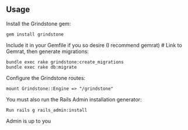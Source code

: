 

## Usage
Install the Grindstone gem:
```
gem install grindstone
```
Include it in your Gemfile if you so desire (I recommend gemrat) # Link to Gemrat, then generate migrations:
```
bundle exec rake grindstone:create_migrations
bundle exec rake db:migrate
```
Configure the Grindstone routes:
```
mount Grindstone::Engine => "/grindstone"
```

You must also run the Rails Admin installation generator:
```
Run rails g rails_admin:install
```

Admin is up to you